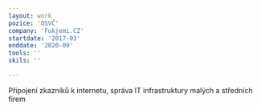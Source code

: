 ```yaml
---
layout: work
pozice: 'OSVČ'
company: 'Fukjemi.CZ'
startdate: '2017-03'
enddate: '2020-09'
tools: ''
skils: ''

---
```

Připojení zkazníků k internetu, správa IT infrastruktury malých a středních firem